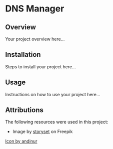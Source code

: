 # DNS Manager

## Overview

Your project overview here...

## Installation

Steps to install your project here...

## Usage

Instructions on how to use your project here...

## Attributions

The following resources were used in this project:

- Image by [storyset](https://www.freepik.com/free-vector/usability-testing-concept-illustration_7273245.htm#query=website%20illustration&position=14&from_view=keyword&track=ais_user&uuid=10cdcbb9-06c0-4ca5-a6e2-7680bce99c2a) on Freepik


<a href="https://www.freepik.com/search">Icon by andinur</a>